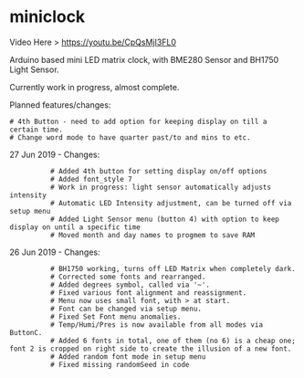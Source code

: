 # miniclock
Video Here > https://youtu.be/CpQsMjI3FL0

Arduino based mini LED matrix clock, with BME280 Sensor and BH1750 Light Sensor.

Currently work in progress, almost complete.

Planned features/changes:

    # 4th Button - need to add option for keeping display on till a certain time.
    # Change word mode to have quarter past/to and mins to etc.

27 Jun 2019 - Changes:

              # Added 4th button for setting display on/off options
              # Added font_style 7
              # Work in progress: light sensor automatically adjusts intensity
              # Automatic LED Intensity adjustment, can be turned off via setup menu
              # Added Light Sensor menu (button 4) with option to keep display on until a specific time
              # Moved month and day names to progmem to save RAM

26 Jun 2019 - Changes:

              # BH1750 working, turns off LED Matrix when completely dark.
              # Corrected some fonts and rearranged.
              # Added degrees symbol, called via '~'.
              # Fixed various font alignment and reassignment.
              # Menu now uses small font, with > at start.
              # Font can be changed via setup menu.
              # Fixed Set Font menu anomalies.
              # Temp/Humi/Pres is now available from all modes via ButtonC.
              # Added 6 fonts in total, one of them (no 6) is a cheap one; font 2 is cropped on right side to create the illusion of a new font.
              # Added random font mode in setup menu
              # Fixed missing randomSeed in code
